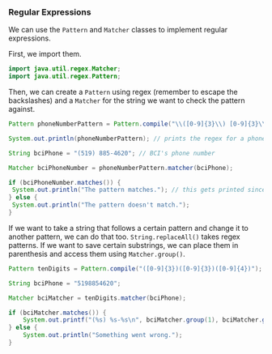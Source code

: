 ### Regular Expressions

We can use the `Pattern` and `Matcher` classes to implement regular expressions.

First, we import them.

```java
import java.util.regex.Matcher;
import java.util.regex.Pattern;
```

Then, we can create a `Pattern` using regex (remember to escape the backslashes) and a `Matcher` for the string we want to check the pattern against.

```java
Pattern phoneNumberPattern = Pattern.compile("\\([0-9]{3}\\) [0-9]{3}\\-[0-9]{4}"); // this is the pattern for phone numbers that looks like this: (___) ___-___

System.out.println(phoneNumberPattern); // prints the regex for a phone number: \([0-9]{3}\) [0-9]{3}\-[0-9]{4}

String bciPhone = "(519) 885-4620"; // BCI's phone number

Matcher bciPhoneNumber = phoneNumberPattern.matcher(bciPhone);

if (bciPhoneNumber.matches()) {
 System.out.println("The pattern matches."); // this gets printed since BCI's phone number is written with the same pattern
} else {
 System.out.println("The pattern doesn't match.");
}
```

If we want to take a string that follows a certain pattern and change it to another pattern, we can do that too. `String.replaceAll()` takes regex patterns. If we want to save certain substrings, we can place them in parenthesis and access them using `Matcher.group()`.

```java
Pattern tenDigits = Pattern.compile("([0-9]{3})([0-9]{3})([0-9]{4})"); // 3 digits (first group), then 3 digits (second group), then 4 digits (third group)

String bciPhone = "5198854620";

Matcher bciMatcher = tenDigits.matcher(bciPhone);

if (bciMatcher.matches()) {
    System.out.printf("(%s) %s-%s\n", bciMatcher.group(1), bciMatcher.group(2), bciMatcher.group(3)); // prints the phone number in the pattern (___) ___-___
} else {
    System.out.println("Something went wrong.");
}
```
